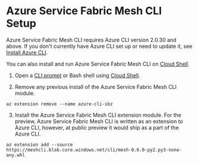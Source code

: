 # Azure Service Fabric Mesh CLI Setup

Azure Service Fabric Mesh CLI requires Azure CLI version 2.0.30 and above. If you don't currently have Azure CLI set up or need to update it, see [Install Azure CLI](https://docs.microsoft.com/en-us/cli/azure/install-azure-cli?view=azure-cli-latest).

You can also install and run Azure Service Fabric Mesh CLI on [Cloud Shell](https://docs.microsoft.com/en-us/azure/cloud-shell/overview).


1. Open a [CLI prompt](https://docs.microsoft.com/en-us/cli/azure/overview?view=azure-cli-latest) or Bash shell using [Cloud Shell](https://docs.microsoft.com/en-us/azure/cloud-shell/overview).

2. Remove any previous install of the Azure Service Fabric Mesh CLI module.

```cli
az extension remove --name azure-cli-sbz 
```

3. Install the Azure Service Fabric Mesh CLI extension module. For the preview, Azure Service Fabric Mesh CLI is written as an extension to Azure CLI, however, at public preview it would ship as a part of the Azure CLI.

```cli
az extension add --source https://meshcli.blob.core.windows.net/cli/mesh-0.6.0-py2.py3-none-any.whl
```

